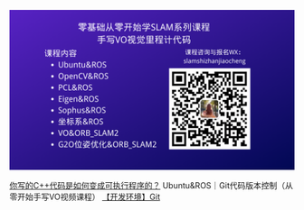 ![](./2_opencv&ros/a_opencv_cvmat/小秋SLAM实战教程.png)

[你写的C++代码是如何变成可执行程序的？](https://mp.weixin.qq.com/s/vOTiZuZB2hKj2ylmgrhKlw)
Ubuntu&ROS｜Git代码版本控制（从零开始手写VO视频课程）
[【开发环境】Git](https://chunqiushenye.blog.csdn.net/article/details/108745884)